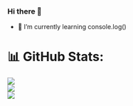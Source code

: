 ### Hi there 👋

<!--
**jennijennina/jennijennina** is a ✨ _special_ ✨ repository because its `README.md` (this file) appears on your GitHub profile.

Here are some ideas to get you started:

- 🔭 I’m currently working on ...
- 🌱 I’m currently learning console.log()
- 👯 I’m looking to collaborate on ...
- 🤔 I’m looking for help with ...
- 💬 Ask me about ...
- 📫 How to reach me: ...
- 😄 Pronouns: ...
- ⚡ Fun fact: ...
-->

- 🌱 I’m currently learning console.log()

# 📊 GitHub Stats:
![](https://github-readme-stats.vercel.app/api?username=jennijennina&theme=radical&hide_border=false&include_all_commits=false&count_private=false)<br/>
![](https://github-readme-streak-stats.herokuapp.com/?user=jennijennina&theme=radical&hide_border=false)<br/>
![](https://github-readme-stats.vercel.app/api/top-langs/?username=jennijennina&theme=radical&hide_border=false&include_all_commits=false&count_private=false&layout=compact)
